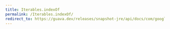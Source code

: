 ```yaml
---
title: Iterables.indexOf
permalink: /Iterables.indexOf/
redirect_to: https://guava.dev/releases/snapshot-jre/api/docs/com/google/common/collect/Iterables.html#indexOf-java.lang.Iterable-com.google.common.base.Predicate-
---
```

